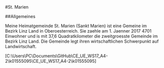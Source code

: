 #St. Marien

##Allgemeines

Meine Heimatgemeinde St. Marien (Sankt Marien) ist eine Gemeine im Bezirk Linz Land in Oberoesterreich.
Sie zaehle am 1. Jaenner 2017 4701 Einwohner und is mit 37,6 Quadratkilometer die zweitgroesste Gemeinde im Bezirk Linz Land.
Die Gemeinde legt ihren wirtschaftlichen Schwerpunkt auf Landwirtschaft.

[C:\Users\PC\Documents\GitHub\CE_UE_WS17_A4-2\k01555095\CE_UE_WS17_A4-2\k01555095]









